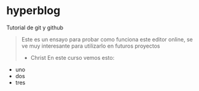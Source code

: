 # hyperblog
Tutorial de git y github
>Este es un ensayo para probar como funciona este editor online, se ve muy interesante para  utilizarlo en futuros proyectos
>- Christ
En este curso vemos esto:
* uno
* dos
* tres